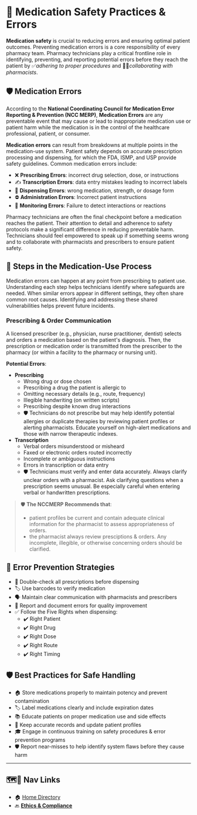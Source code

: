 # 💊 Medication Safety Practices & Errors

**Medication safety** is crucial to reducing errors and ensuring optimal patient outcomes. Preventing medication errors is a core responsibility of every pharmacy team. Pharmacy technicians play a critical frontline role in identifying, preventing, and reporting potential errors before they reach the patient by ✅*adhering to proper procedures* and 👩‍⚕️*collaborating with pharmacists*.

## 🛡️ Medication Errors

According to the **National Coordinating Council for Medication Error Reporting & Prevention (NCC MERP)**, **Medication Errors** are any preventable event that may cause or lead to inappropriate medication use or patient harm while the medication is in the control of the healthcare professional, patient, or consumer.

**Medication errors** can result from breakdowns at multiple points in the medication-use system. Patient safety depends on accurate prescription processing and dispensing, for which the FDA, ISMP, and USP provide safety guidelines. Common medication errors include:

- ❌ **Prescribing Errors**: incorrect drug selection, dose, or instructions
- ✍️ **Transcription Errors**: data entry mistakes leading to incorrect labels
- 💊 **Dispensing Errors**: wrong medication, strength, or dosage form
- ⛔ **Administration Errors**: Incorrect patient instructions
- 👀 **Monitoring Errors**: Failure to detect interactions or reactions

Pharmacy technicians are often the final checkpoint before a medication reaches the patient. Their attention to detail and adherence to safety protocols make a significant difference in reducing preventable harm. Technicians should feel empowered to speak up if something seems wrong and to collaborate with pharmacists and prescribers to ensure patient safety.

## 🔢 Steps in the Medication-Use Process

Medication errors can happen at any point from prescribing to patient use. Understanding each step helps technicians identify where safeguards are needed. When similar errors appear in different settings, they often share common root causes. Identifying and addressing these shared vulnerabilities helps prevent future incidents.

### Prescribing & Order Communication

A licensed prescriber (e.g., physician, nurse practitioner, dentist) selects and orders a medication based on the patient's diagnosis. Then, the prescription or medication order is transmitted from the prescriber to the pharmacy (or within a facility to the pharmacy or nursing unit).

**Potential Errors**:

- **Prescribing**
  - Wrong drug or dose chosen
  - Prescribing a drug the patient is allergic to
  - Omitting necessary details (e.g., route, frequency)
  - Illegible handwriting (on written scripts)
  - Prescribing despite known drug interactions
  - 🛡️ Technicians do not prescribe but may help identify potential allergies or duplicate therapies by reviewing patient profiles or alerting pharmacists. Educate yourself on high-alert medications and those with narrow therapeutic indexes.
- **Transcription**
  - Verbal orders misunderstood or misheard
  - Faxed or electronic orders routed incorrectly
  - Incomplete or ambiguous instructions
  - Errors in transcription or data entry
  - 🛡️ Technicians must verify and enter data accurately. Always clarify unclear orders with a pharmacist. Ask clarifying questions when a prescription seems unusual. Be especially careful when entering verbal or handwritten prescriptions.

> 🛡️ **The NCCMERP Recommends that**:
>
> - patient profiles be current and contain adequate clinical information for the pharmacist to assess appropriateness of orders.
> - the pharmacist always review presciptions & orders. Any incomplete, illegible, or otherwise concerning orders should be clarified.

## 🔐 Error Prevention Strategies

- 🔄 Double-check all prescriptions before dispensing
- 🏷️ Use barcodes to verify medication
- 🗣️ Maintain clear communication with pharmacists and prescribers
- 📝 Report and document errors for quality improvement
- ✅ Follow the Five Rights when dispensing:
  - ✔️ Right Patient
  - ✔️ Right Drug
  - ✔️ Right Dose
  - ✔️ Right Route
  - ✔️ Right Timing

## 🛡️ Best Practices for Safe Handling

- 🏠 Store medications properly to maintain potency and prevent contamination
- 🏷️ Label medications clearly and include expiration dates
- 📚 Educate patients on proper medication use and side effects
- 📂 Keep accurate records and update patient profiles
- 🎓 Engage in continuous training on safety procedures & error prevention programs
- 🛡️ Report near-misses to help identify system flaws before they cause harm

---

## 🗺️🔗 Nav Links

- 🏠 [Home Directory](../readme.md)
- 🔙 [**Ethics & Compliance**](../ethics_compliance.md)
